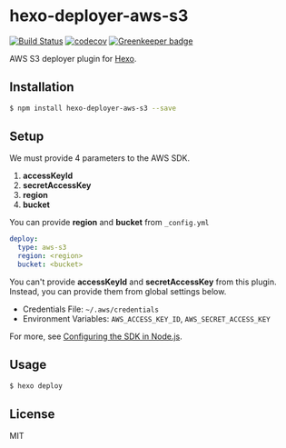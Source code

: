 # hexo-deployer-aws-s3

[![Build Status](https://travis-ci.org/kei-ito/hexo-deployer-aws-s3.svg?branch=master)](https://travis-ci.org/kei-ito/hexo-deployer-aws-s3)
[![codecov](https://codecov.io/gh/kei-ito/hexo-deployer-aws-s3/branch/master/graph/badge.svg)](https://codecov.io/gh/kei-ito/hexo-deployer-aws-s3)
[![Greenkeeper badge](https://badges.greenkeeper.io/kei-ito/hexo-deployer-aws-s3.svg)](https://greenkeeper.io/)

AWS S3 deployer plugin for [Hexo].

## Installation

``` bash
$ npm install hexo-deployer-aws-s3 --save
```

## Setup

We must provide 4 parameters to the AWS SDK.

1. **accessKeyId**
2. **secretAccessKey**
3. **region**
4. **bucket**

You can provide **region** and **bucket** from `_config.yml`

``` yaml
deploy:
  type: aws-s3
  region: <region>
  bucket: <bucket>
```

You can't provide **accessKeyId** and **secretAccessKey** from this plugin.
Instead, you can provide them from global settings below.

- Credentials File: `~/.aws/credentials`
- Environment Variables: `AWS_ACCESS_KEY_ID`, `AWS_SECRET_ACCESS_KEY`

For more, see [Configuring the SDK in Node.js].

[Hexo]: http://hexo.io/
[Configuring the SDK in Node.js]: http://docs.aws.amazon.com/AWSJavaScriptSDK/guide/node-configuring.html

## Usage

``` bash
$ hexo deploy
```

## License
MIT
